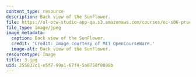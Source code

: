 ```yaml
---
content_type: resource
description: Back view of the SunFlower.
file: https://ol-ocw-studio-app-qa.s3.amazonaws.com/courses/ec-s06-practical-electronics-fall-2004/255832c1e5f799a167f45a6750f0808b_3.jpg
file_type: image/jpeg
image_metadata:
  caption: Back view of the SunFlower.
  credit: 'Credit: Image courtesy of MIT OpenCourseWare.'
  image-alt: Back view of the SunFlower.
resourcetype: Image
title: 3.jpg
uid: 255832c1-e5f7-99a1-67f4-5a6750f0808b
---
```

